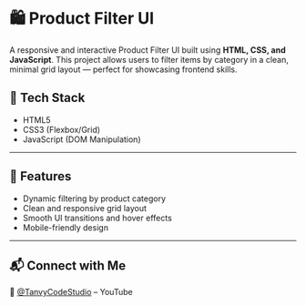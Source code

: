 # 🛍️ Product Filter UI

A responsive and interactive Product Filter UI built using **HTML, CSS, and JavaScript**. This project allows users to filter items by category in a clean, minimal grid layout — perfect for showcasing frontend skills.

## 🧰 Tech Stack
- HTML5
- CSS3 (Flexbox/Grid)
- JavaScript (DOM Manipulation)

---

## 🎯 Features
- Dynamic filtering by product category
- Clean and responsive grid layout
- Smooth UI transitions and hover effects
- Mobile-friendly design

---

## 📬 Connect with Me  
🧠 [@TanvyCodeStudio](https://www.youtube.com/@TCodeStudiobyTanvy) – YouTube
